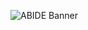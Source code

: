
![ABIDE Banner](https://user-images.githubusercontent.com/70474312/177970518-05b24c57-fc99-4386-b9ce-27e09f0a7b55.PNG)
